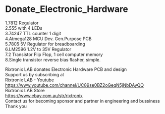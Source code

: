 # Donate_Electronic_Hardware<br>
1.7812 Regulator <br>
2.555 with 4 LEDs<br>
3.74247 TTL counter 1 digit<br>
4.Atmega128 MCU Dev. Gen.Purpose PCB<br>
5.7805 5V Regulator for breadboarding<br>
6.LM2596 1.2V to 35V Regulator <br>
7.2 Transistor Flip Flop, 1 cell computer memory<br>
8.Single transistor reverse bias flasher, simple.<br>

Rixtronix LAB donates Electronic Hardware PCB and design<br>
Support us by subscribing at <br>
Rixtronix LAB - Youtube<br>
https://www.youtube.com/channel/UC89se0BZ2oGeqN5jNbDAyQQ <br>
Rixtronix LAB Store <br>
https://www.ebay.com.au/str/rixtronix<br>
Contact us for becoming sponsor and partner in engineering and bussiness<br>
Thank you<br>

